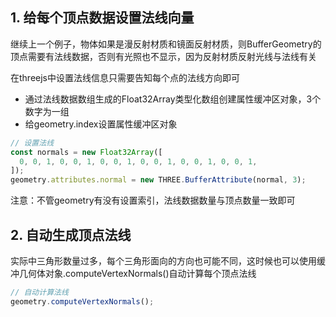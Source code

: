 ## 1. 给每个顶点数据设置法线向量

继续上一个例子，物体如果是漫反射材质和镜面反射材质，则BufferGeometry的顶点需要有法线数据，否则有光照也不显示，因为反射材质反射光线与法线有关

在threejs中设置法线信息只需要告知每个点的法线方向即可

- 通过法线数据数组生成的Float32Array类型化数组创建属性缓冲区对象，3个数字为一组
- 给geometry.index设置属性缓冲区对象

```js
// 设置法线
const normals = new Float32Array([
  0, 0, 1, 0, 0, 1, 0, 0, 1, 0, 0, 1, 0, 0, 1, 0, 0, 1,
]);
geometry.attributes.normal = new THREE.BufferAttribute(normal, 3);
```

注意：不管geometry有没有设置索引，法线数据数量与顶点数量一致即可

## 2. 自动生成顶点法线

实际中三角形数量过多，每个三角形面向的方向也可能不同，这时候也可以使用缓冲几何体对象.computeVertexNormals()自动计算每个顶点法线

```js
// 自动计算法线
geometry.computeVertexNormals();
```

